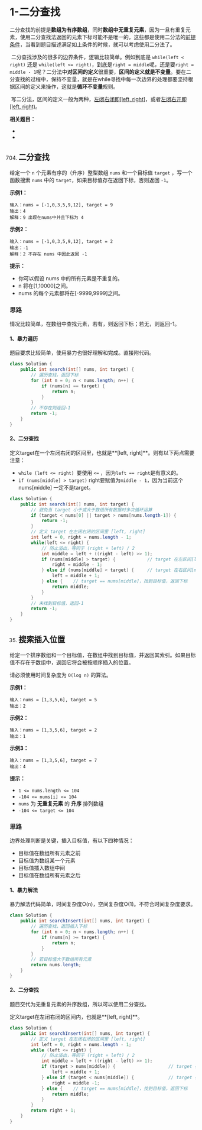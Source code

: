 # 1-二分查找

​	二分查找的前提是**数组为有序数组**，同时**数组中无重复元素**，因为一旦有重复元素，使用二分查找法返回的元素下标可能不是唯一的，这些都是使用二分法的<u>前提条件</u>，当看到题目描述满足如上条件的时候，就可以考虑使用二分法了。

​	二分查找涉及的很多的边界条件，逻辑比较简单。例如到底是 `while(left < right)` 还是 `while(left <= right)`，到底是`right = middle`呢，还是要`right = middle - 1`呢？二分法中**对区间的定义**很重要，**区间的定义就是不变量**。要在二分查找的过程中，保持不变量，就是在while寻找中每一次边界的处理都要坚持根据区间的定义来操作，这就是**循环不变量**规则。

​	写二分法，区间的定义一般为两种，<u>左闭右闭即[left, right]</u>，或者<u>左闭右开即[left, right)</u>。

**相关题目：**

- [704.二分查找]: #二分查找

- [35.搜索插入位置]: #搜索插入位置

  



704. ## 二分查找

给定一个 `n` 个元素有序的（升序）整型数组 `nums` 和一个目标值 `target` ，写一个函数搜索 `nums` 中的 `target`，如果目标值存在返回下标，否则返回 `-1`。

**示例1：**

```
输入：nums = [-1,0,3,5,9,12], target = 9
输出：4
解释：9 出现在nums中并且下标为 4
```

**示例2：**

```
输入：nums = [-1,0,3,5,9,12], target = 2
输出：-1
解释：2 不存在 nums 中因此返回 -1
```

**提示：**

- 你可以假设 nums 中的所有元素是不重复的。
- n 将在[1,10000]之间。
- nums 的每个元素都将在[-9999,9999]之间。



### 思路

情况比较简单，在数组中查找元素，若有，则返回下标；若无，则返回-1。

#### 1、暴力遍历

题目要求比较简单，使用暴力也很好理解和完成。直接附代码。

```java
class Solution {
    public int search(int[] nums, int target) {
        // 遍历查找，返回下标
        for (int n = 0; n < nums.length; n++) {
            if (nums[n] == target) {
                return n;
            }
        }
        // 不存在则返回-1
        return -1;
    }
}
```

#### 2、二分查找

定义target在一个左闭右闭的区间里，也就是**[left, right]**。则有以下两点需要注意：

- `while (left <= right) `要使用 `<=` ，因为`left == right`是有意义的。
- `if (nums[middle] > target)` right要赋值为`middle - 1`，因为当前这个nums[middle] 一定不是target。 

```java
class Solution {
    public int search(int[] nums, int target) {
        // 避免当 target 小于或大于数组所有数据时多次循环运算
        if (target < nums[0] || target > nums[nums.length-1]) {
            return -1;
        }
        // 定义 target 在左闭右闭的区间里 [left, right]
        int left = 0, right = nums.length - 1;
        while(left <= right) {
            // 防止溢出，等同于 (right + left) / 2 
            int middle = left + ((right - left) >> 1);
            if (nums[middle] > target) {            // target 在左区间[left, middle - 1]
                right = middle - 1;
            } else if (nums[middle] < target) {		// target 在右区间[middle + 1,right]
                left = middle + 1;
            } else {	// target == nums[middle]，找到目标值，返回下标
                return middle;
            }
        }
        // 未找到目标值，返回-1
        return -1;
    }
}
```





35. ## 搜索插入位置

给定一个排序数组和一个目标值，在数组中找到目标值，并返回其索引。如果目标值不存在于数组中，返回它将会被按顺序插入的位置。

请必须使用时间复杂度为 `O(log n)` 的算法。

**示例1：**

```
输入：nums = [1,3,5,6], target = 5
输出：2
```

**示例2：**

```
输入：nums = [1,3,5,6], target = 2
输出：1
```

**示例3：**

```
输入：nums = [1,3,5,6], target = 7
输出：4
```

**提示：**

- `1 <= nums.length <= 104`
- `-104 <= nums[i] <= 104`
- `nums` 为 **无重复元素** 的 **升序** 排列数组
- `-104 <= target <= 104`

### 思路

边界处理判断是关键，插入目标值，有以下四种情况：

- 目标值在数组所有元素之前
- 目标值为数组某一个元素
- 目标值插入数组中间
- 目标值在数组所有元素之后

#### 1、暴力解法

暴力解法代码简单，时间复杂度O(n)，空间复杂度O(1)。不符合时间复杂度要求。

```java
class Solution {
    public int searchInsert(int[] nums, int target) {
        // 遍历查找，返回插入下标
        for (int n = 0; n < nums.length; n++) {
            if (nums[n] >= target) {
                return n;
            }
        }
        // 若目标值大于数组所有元素
        return nums.length;
    }
}
```

#### 2、二分查找

题目交代为无重复元素的升序数组，所以可以使用二分查找。

定义target在左闭右闭的区间内，也就是**[left, right]**。

```java
class Solution {
    public int searchInsert(int[] nums, int target) {
        // 定义 target 在左闭右闭的区间里 [left, right]
        int left = 0, right = nums.length - 1;
        while (left <= right) {
            // 防止溢出，等同于 (right + left) / 2 
            int middle = left + ((right - left) >> 1);
            if (target > nums[middle]) {					// target 在右区间[middle + 1,right]
                left = middle + 1;
            } else if (target < nums[middle]) {          	// target 在左区间[left, middle - 1]
                right = middle -1;
            } else {	// target == nums[middle]，找到目标值，返回下标
                return middle;
            }
        }
        return right + 1;
    }
}

```

